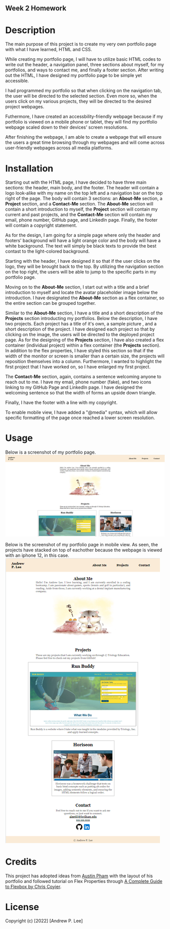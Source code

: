 ## Week 2 Homework

# Description
The main purpose of this project is to create my very own portfolio page with what I have learned, HTML and CSS.

While creating my portfolio page, I will have to utilize basic HTML codes to write out the header, a navigation panel, three sections about myself, for my portfolios, and ways to contact me, and finally a footer section.  After writing out the HTML, I have designed my portfolio page to be simple yet accessible.  

I had programmed my portfolio so that when clicking on the navigation tab, the user will be directed to the selected section.  Even more so, when the users click on my various projects, they will be directed to the desired project webpages.

Futhermore, I have created an accessbility-friendly webpage because if my portfolio is viewed on a mobile phone or tablet, they will find my portfolio webpage scaled down to their devices' screen resolutions.

After finishing the webpage, I am able to create a webpage that will ensure the users a great time browsing through my webpages and will come across user-friendly webpages across all media platforms.  

# Installation
Starting out with the HTML page, I have decided to have three main sections: the header, main body, and the footer.  The header will contain a logo look-alike with my name on the top left and a navigation bar on the top right of the page.  The body will contain 3 sections: an **About-Me** section, a **Project** section, and a **Contact-Me** section.  The **About-Me** section will contain a short introduction to myself, the **Project** section will contain my current and past projects, and the **Contact-Me** section will contain my email, phone number, GitHub page, and LinkedIn page.  Finally, the footer will contain a copyright statement.

As for the design, I am going for a simple page where only the header and footers' background will have a light orange color and the body will have a white background. The text will simply be black texts to provide the best contast to the light-colored background.  

Starting with the header, I have designed it so that if the user clicks on the logo, they will be brought back to the top.  By utilizing the navigation section on the top right, the users will be able to jump to the specific parts in my portfolio page.  

Moving on to the **About-Me** section, I start out with a title and a brief introduction to myself and locate the avatar placeholder image below the introduction.  I have designated the **About-Me** section as a flex container, so the entire section can be grouped together.

Similar to the **About-Me** section, I have a title and a short description of the **Projects** section introducting my portfolios.  Below the description, I have two projects.  Each project has a title of it's own, a sample picture , and a short description of the project.  I have designed each project so that by clicking on the image, the users will be directed to the deployed project page.  As for the designing of the **Projects** section, I have also created a flex container (individual project) within a flex container (the **Projects** section).  In addition to the flex properties, I have styled this section so that if the width of the monitor or screen is smaller than a certain size, the projects will reposition themselves into a column.  Furthermore, I wanted to highlight the first project that I have worked on, so I have enlarged my first project.

The **Contact-Me** section, again, contains a sentence welcoming anyone to reach out to me.  I have my email, phone number (fake), and two icons linking to my GitHub Page and LinkedIn page.  I have designed the welcoming sentence so that the width of forms an upside down triangle.

Finally, I have the footer with a line with my copyright.

To enable mobile view, I have added a "@media" syntax, which will allow specific formatting of the page once reached a lower screen resolution.

# Usage

Below is a screenshot of my portfolio page.
![sample image for my portofolio page with header, about-me, and the top part of my projects section](/assets/images/Portfolio%20Sample.png)

Below is the screenshot of my portfolio page in mobile view.  As seen, the projects have stacked on top of eachother because the webpage is viewed with an iphone 12, in this case.
![sample image for my portfolio page in mobile view](/assets/images/portfolio-sample-mobile.png)


# Credits

This project has adopted ideas from [Austin Pham](https://auspham.dev/) with the layout of his portfolio and followed tutorial on Flex Properties through [A Complete Guide to Flexbox by Chris Coyier](https://css-tricks.com/snippets/css/a-guide-to-flexbox/). 

# License
Copyright (c) [2022] [Andrew P. Lee]